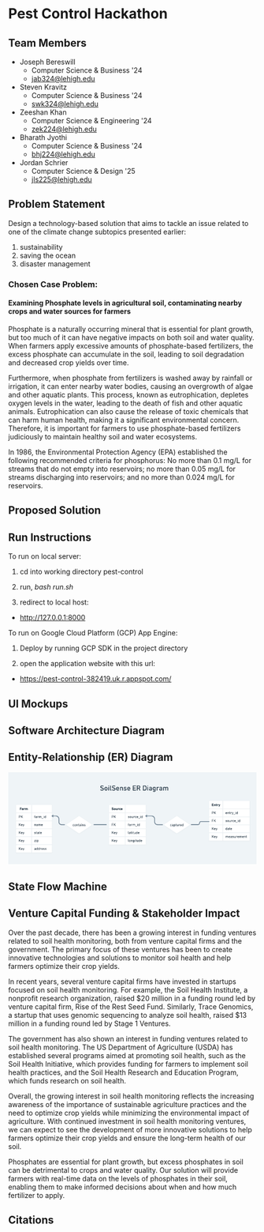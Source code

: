 # Pest Control Hackathon

## Team Members

- Joseph Bereswill
  - Computer Science & Business '24
  - <jab324@lehigh.edu>
- Steven Kravitz
  - Computer Science & Business '24
  - <swk324@lehigh.edu>
- Zeeshan Khan
  - Computer Science & Engineering '24
  - <zek224@lehigh.edu>
- Bharath Jyothi
  - Computer Science & Business '24
  - <bhj224@lehigh.edu>
- Jordan Schrier
  - Computer Science & Design '25
  - <jls225@lehigh.edu>

## Problem Statement

Design a technology-based solution that aims to tackle an issue related to one of the climate change subtopics presented earlier: 

1. sustainability
2. saving the ocean
3. disaster management

### Chosen Case Problem: 
#### Examining Phosphate levels in agricultural soil, contaminating nearby crops and water sources for farmers

<p>Phosphate is a naturally occurring mineral that is essential for plant growth, but too much of it can have negative impacts on both soil and water quality. When farmers apply excessive amounts of phosphate-based fertilizers, the excess phosphate can accumulate in the soil, leading to soil degradation and decreased crop yields over time.</p>

<p>Furthermore, when phosphate from fertilizers is washed away by rainfall or irrigation, it can enter nearby water bodies, causing an overgrowth of algae and other aquatic plants. This process, known as eutrophication, depletes oxygen levels in the water, leading to the death of fish and other aquatic animals. Eutrophication can also cause the release of toxic chemicals that can harm human health, making it a significant environmental concern. Therefore, it is important for farmers to use phosphate-based fertilizers judiciously to maintain healthy soil and water ecosystems.</p>

<p>In 1986, the Environmental Protection Agency (EPA) established the following recommended criteria for phosphorus: No more than 0.1 mg/L for streams that do not empty into reservoirs; no more than 0.05 mg/L for streams discharging into reservoirs; and no more than 0.024 mg/L for reservoirs.</p>

## Proposed Solution



## Run Instructions

To run on local server: 

1. cd into working directory pest-control

2. run, *bash run.sh*

3. redirect to local host: 
  - <http://127.0.0.1:8000>

To run on Google Cloud Platform (GCP) App Engine:

1. Deploy by running GCP SDK in the project directory

2. open the application website with this url: 
  - <https://pest-control-382419.uk.r.appspot.com/>

## UI Mockups

## Software Architecture Diagram

## Entity-Relationship (ER) Diagram

![ER Diagram 2](ReadmeArtifacts/soilsense_er.png)

## State Flow Machine

## Venture Capital Funding & Stakeholder Impact

<p>Over the past decade, there has been a growing interest in funding ventures related to soil health monitoring, both from venture capital firms and the government. The primary focus of these ventures has been to create innovative technologies and solutions to monitor soil health and help farmers optimize their crop yields.</p>

<p>In recent years, several venture capital firms have invested in startups focused on soil health monitoring. For example, the Soil Health Institute, a nonprofit research organization, raised $20 million in a funding round led by venture capital firm, Rise of the Rest Seed Fund. Similarly, Trace Genomics, a startup that uses genomic sequencing to analyze soil health, raised $13 million in a funding round led by Stage 1 Ventures.</p>

<p>The government has also shown an interest in funding ventures related to soil health monitoring. The US Department of Agriculture (USDA) has established several programs aimed at promoting soil health, such as the Soil Health Initiative, which provides funding for farmers to implement soil health practices, and the Soil Health Research and Education Program, which funds research on soil health.</p>

<p>Overall, the growing interest in soil health monitoring reflects the increasing awareness of the importance of sustainable agriculture practices and the need to optimize crop yields while minimizing the environmental impact of agriculture. With continued investment in soil health monitoring ventures, we can expect to see the development of more innovative solutions to help farmers optimize their crop yields and ensure the long-term health of our soil.</p>

<p>Phosphates are essential for plant growth, but excess phosphates in soil can be detrimental to crops and water quality. Our solution will provide farmers with real-time data on the levels of phosphates in their soil, enabling them to make informed decisions about when and how much fertilizer to apply.</p>

## Citations
